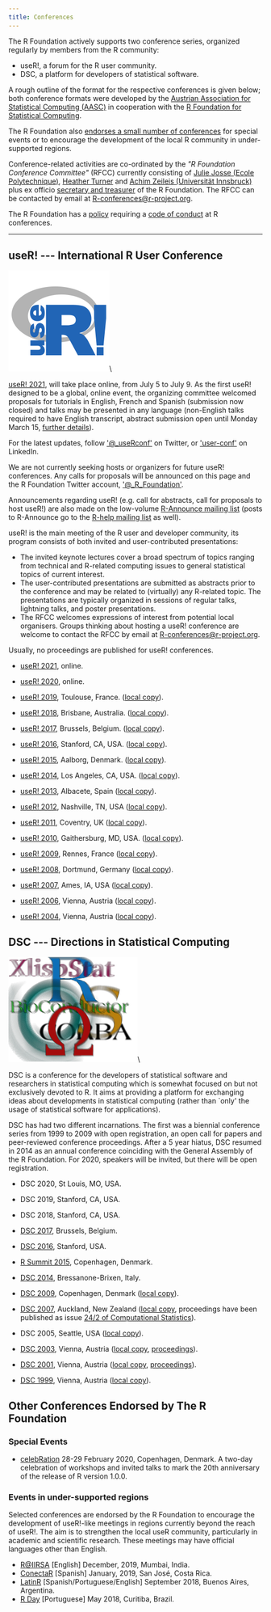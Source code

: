```yaml
---
title: Conferences
---
```


The R Foundation actively supports two conference series, organized regularly by members from the R community:

* useR!, a forum for the R user community.
* DSC, a platform for developers of statistical software.

A rough outline of the format for the respective conferences is given below; both conference formats were developed by the [Austrian Association for Statistical Computing (AASC)](http://www.aasc.or.at/) in cooperation with the [R Foundation for Statistical Computing](https://www.r-project.org/foundation/).

The R Foundation also [endorses a small number of conferences](#other-conferences-endorsed-by-the-r-foundation) for special events or to encourage the development of the local R community in under-supported regions.

Conference-related activities are co-ordinated by the *"R Foundation Conference Committee"* (RFCC) currently consisting of
[Julie Josse (Ecole Polytechnique)](http://juliejosse.com/), [Heather Turner](https://www.heatherturner.net/) and [Achim Zeileis (Universität Innsbruck)](https://www.zeileis.org/) plus ex officio [secretary and treasurer](foundation/board.html) of the R Foundation. The RFCC can be contacted by email at <R-conferences@r-project.org>.

The R Foundation has a [policy](/coc-policy.html) requiring a [code of conduct](/coc.html) at R conferences.

------------

## useR! --- International R User Conference

![useR logo](useR.png)\

[useR! 2021](https://user2021.r-project.org/), will take place online, from July 5 to July 9. 
As the first useR! designed to be a global, online event, the organizing committee welcomed proposals for tutorials in English, French and Spanish (submission now closed) and talks may be presented in any language (non-English talks required to have English transcript, abstract submission open until Monday March 15, [further details](https://user2021.r-project.org/participation/call-for-abstracts/)).

For the latest updates, follow ['@_useRconf'](https://twitter.com/_useRconf) on Twitter, or ['user-conf'](https://www.linkedin.com/company/user-conf/) on LinkedIn.

We are not currently seeking hosts or organizers for future useR! conferences. 
Any calls for proposals will be announced on this page and the R Foundation Twitter account, ['@_R_Foundation'](https://twitter.com/_r_foundation). 

Announcements regarding useR! (e.g. call for abstracts, call for proposals to host useR!) are also made on 
the low-volume [R-Announce mailing list](https://stat.ethz.ch/mailman/listinfo/r-announce) (posts to R-Announce go to the [R-help mailing list](https://stat.ethz.ch/mailman/listinfo/r-help) as well).

useR! is the main meeting of the R user and developer community, its program consists of both invited and user-contributed presentations:

-   The invited keynote lectures cover a broad spectrum of topics ranging from technical and R-related computing issues to general statistical topics of current interest.
-   The user-contributed presentations are submitted as abstracts prior to the conference and may be related to (virtually) any R-related topic. The presentations are typically organized in sessions of regular talks, lightning talks, and poster presentations.
-   The RFCC welcomes expressions of interest from potential local organisers. Groups thinking about hosting a useR! conference are welcome to contact the RFCC by email at <R-conferences@r-project.org>.

Usually, no proceedings are published for useR! conferences.

<!-- NB: Not in SVN: Rather server-side "rewrites" and server-only copies : -->

* [useR! 2021](https://user2021.r-project.org/), online.

* [useR! 2020](https://user2020.r-project.org/), online.

* [useR! 2019](https://user2019.r-project.org/), Toulouse, France.
  ([local copy](https://www.r-project.org/conferences/useR-2019/)).

* [useR! 2018](https://user2018.r-project.org/), Brisbane, Australia.
  ([local copy](https://www.r-project.org/conferences/useR-2018/)).

* [useR! 2017](https://www.r-project.org/conferences/useR-2017//), Brussels, Belgium.
  ([local copy](https://www.r-project.org/conferences/useR-2017/)).

* [useR! 2016](https://user2016.r-project.org/), Stanford, CA, USA.
  ([local copy](https://www.r-project.org/conferences/useR-2016/)).

* [useR! 2015](https://user2015.math.aau.dk/), Aalborg, Denmark.
  ([local copy](https://www.r-project.org/conferences/useR-2015/)).

* [useR! 2014](https://user2014.r-project.org/), Los Angeles, CA, USA.
  ([local copy](https://www.r-project.org/conferences/useR-2014/)).

* [useR! 2013](http://www.edii.uclm.es/~useR-2013/), Albacete, Spain
  ([local copy](https://www.r-project.org/conferences/useR-2013/)).

* [useR! 2012](https://biostat.app.vumc.org/wiki/Main/UseR-2012), Nashville, TN, USA
  ([local copy](https://www.r-project.org/conferences/useR-2012/)).

* [useR! 2011](https://user2011.r-project.org/), Coventry, UK
  ([local copy](https://www.r-project.org/conferences/useR-2011/)).

* [useR! 2010](https://user2010.org/), Gaithersburg, MD, USA.
  ([local copy](https://www.r-project.org/conferences/useR-2010/)).

* [useR! 2009](http://math.agrocampus-ouest.fr/infoglueDeliverLive/evenements/useR2009/),
  Rennes, France ([local copy](https://www.r-project.org/conferences/useR-2009/)).

* [useR! 2008](https://www.statistik.uni-dortmund.de/useR-2008/), Dortmund, Germany
  ([local copy](https://www.r-project.org/conferences/useR-2008/)).

* [useR! 2007](https://www.r-project.org/conferences/useR-2007//), Ames, IA, USA
  ([local copy](https://www.r-project.org/conferences/useR-2007/)).

* [useR! 2006](https://www.r-project.org/conferences/useR-2006//), Vienna, Austria
  ([local copy](https://www.r-project.org/conferences/useR-2006/)).

* [useR! 2004](http://www.ci.tuwien.ac.at/Conferences/useR-2004/), Vienna, Austria
  ([local copy](https://www.r-project.org/conferences/useR-2004/)).

## DSC --- Directions in Statistical Computing

![DSC logo](dsc.png)\

DSC is a conference for the developers of statistical software and researchers in statistical computing which is somewhat focused on but not exclusively devoted to R. It aims at providing a platform for exchanging ideas about developments in statistical computing (rather than \`only' the usage of statistical software for applications).

DSC has had two different incarnations. The first was a biennial conference series from 1999 to 2009 with open registration, an open call for papers and peer-reviewed conference proceedings. After a 5 year hiatus, DSC resumed in 2014 as an annual conference coinciding with the General Assembly of the R Foundation. For 2020, speakers will be invited, but there will be open registration.

* DSC 2020, St Louis, MO, USA.

* DSC 2019, Stanford, CA, USA.

* DSC 2018, Stanford, CA, USA.

* [DSC 2017](/dsc/2017), Brussels, Belgium.

* [DSC 2016](/dsc/2016), Stanford, USA.

* [R Summit 2015](http://info.cbs.dk/rsummit2015), Copenhagen, Denmark.

* [DSC 2014](https://www.huber.embl.de/dsc/), Bressanone-Brixen, Italy.

* [DSC 2009](https://www.r-project.org/DSC-2009/), Copenhagen, Denmark
  ([local copy](https://www.r-project.org/conferences/DSC-2009/)).

* [DSC 2007](http://www.stat.auckland.ac.nz/dsc-2007/), Auckland, New Zealand
  ([local copy](https://www.r-project.org/conferences/DSC-2007/), proceedings have
  been published as issue
  [24/2 of Computational Statistics](https://link.springer.com/journal/180/volumes-and-issues/24-2)).

* DSC 2005, Seattle, USA
  ([local copy](https://www.r-project.org/conferences/DSC-2005/)).

* [DSC 2003](http://www.ci.tuwien.ac.at/Conferences/DSC-2003/), Vienna, Austria
  ([local copy](https://www.r-project.org/conferences/DSC-2003/),
  [proceedings](https://www.r-project.org/conferences/DSC-2003//Proceedings/index.html)).

* [DSC 2001](http://www.ci.tuwien.ac.at/Conferences/DSC-2001/), Vienna, Austria
  ([local copy](https://www.r-project.org/conferences/DSC-2001/),
  [proceedings](https://www.r-project.org/conferences/DSC-2001//Proceedings/index.html)).

* [DSC 1999](http://www.ci.tuwien.ac.at/Conferences/DSC-1999/), Vienna, Austria
  ([local copy](https://www.r-project.org/conferences/DSC-1999/)).

##  Other Conferences Endorsed by The R Foundation

### Special Events

* [celebRation](https://biostatistics.dk/celebration2020/) 28-29 February 2020, Copenhagen, Denmark. A two-day celebration of workshops and invited talks to mark the 20th anniversary of the release of R version 1.0.0.

### Events in under-supported regions

Selected conferences are endorsed by the R Foundation to encourage the development of useR!-like meetings in regions currently beyond the reach of useR!. The aim is to strengthen the local useR community, particularly in academic and scientific research. These meetings may have official languages other than English.

* [R@IIRSA](https://r-iisa2019.rbind.io/) [English] December, 2019, Mumbai, India.
* [ConectaR](https://www.conectar2019.org) [Spanish] January, 2019, San José, Costa Rica.
* [LatinR](http://47jaiio.sadio.org.ar/index.php?q=node/125) [Spanish/Portuguese/English] September 2018, Buenos Aires, Argentina.
* [R Day](http://rday.leg.ufpr.br/) [Portuguese] May 2018, Curitiba, Brazil.

